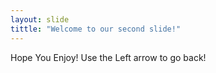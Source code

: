 ```yaml
---
layout: slide
tittle: "Welcome to our second slide!"
---
```

Hope You Enjoy!
Use the Left arrow to go back!
